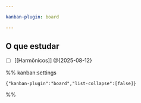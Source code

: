 ```yaml
---

kanban-plugin: board

---
```


## O que estudar

- [ ] [[Harmônicos]] @{2025-08-12}




%% kanban:settings
```
{"kanban-plugin":"board","list-collapse":[false]}
```
%%